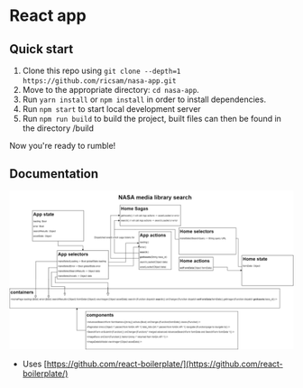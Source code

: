 
# React app


## Quick start

1. Clone this repo using `git clone --depth=1 https://github.com/ricsam/nasa-app.git`
2. Move to the appropriate directory: `cd nasa-app`.
3. Run `yarn install` or `npm install` in order to install dependencies.
5. Run `npm start` to start local development server
6. Run `npm run build` to build the project, built files can then be found in the directory /build

Now you're ready to rumble!


## Documentation
![design idea](https://raw.githubusercontent.com/ricsam/nasa-app/master/design.png)
- Uses [https://github.com/react-boilerplate/](https://github.com/react-boilerplate/)

